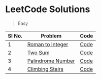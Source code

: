 # LeetCode Solutions

> Easy

| Sl No. | Problem                                                               | Code                                          |
|--------|-----------------------------------------------------------------------|-----------------------------------------------|
| 1      | [Roman to Integer](https://leetcode.com/problems/roman-to-integer)    | [Code](./src/roman_to_integer/Solution.java)  |
| 2      | [Two Sum](https://leetcode.com/problems/two-sum)                      | [Code](./src/two_sum/Solution.java)           |
| 3      | [Palindrome Number](https://leetcode.com/problems/palindrome-number/) | [Code](./src/palindrome_number/Solution.java) |
| 4      | [Climbing Stairs](https://leetcode.com/problems/climbing-stairs/)     | [Code](./src/climbing_stairs/Solution.java)   |
